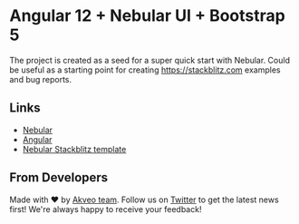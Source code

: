 # Angular 12 + Nebular UI + Bootstrap 5

The project is created as a seed for a super quick start with Nebular.
Could be useful as a starting point for creating https://stackblitz.com examples and bug reports.


## Links

- [Nebular](https://github.com/akveo/nebular)
- [Angular](https://github.com/angular/angular)
- [Nebular Stackblitz template](https://stackblitz.com/github/akveo/nebular-seed)



## From Developers
Made with :heart: by [Akveo team](http://akveo.com?utm_source=github&utm_medium=nebular_readme). Follow us on [Twitter](https://twitter.com/akveo_inc) to get the latest news first!
We're always happy to receive your feedback!
